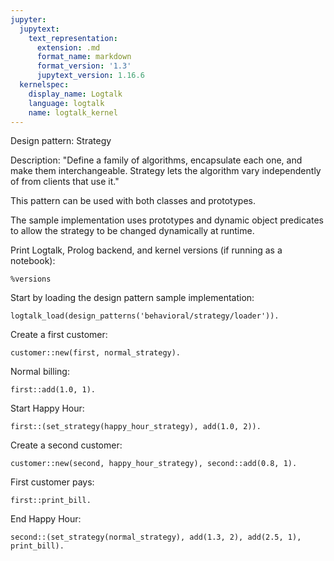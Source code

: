 ```yaml
---
jupyter:
  jupytext:
    text_representation:
      extension: .md
      format_name: markdown
      format_version: '1.3'
      jupytext_version: 1.16.6
  kernelspec:
    display_name: Logtalk
    language: logtalk
    name: logtalk_kernel
---
```


<!--
________________________________________________________________________

This file is part of Logtalk <https://logtalk.org/>  
SPDX-FileCopyrightText: 1998-2025 Paulo Moura <pmoura@logtalk.org>  
SPDX-License-Identifier: Apache-2.0

Licensed under the Apache License, Version 2.0 (the "License");
you may not use this file except in compliance with the License.
You may obtain a copy of the License at

    http://www.apache.org/licenses/LICENSE-2.0

Unless required by applicable law or agreed to in writing, software
distributed under the License is distributed on an "AS IS" BASIS,
WITHOUT WARRANTIES OR CONDITIONS OF ANY KIND, either express or implied.
See the License for the specific language governing permissions and
limitations under the License.
________________________________________________________________________
-->

Design pattern:
	Strategy

Description:
	"Define a family of algorithms, encapsulate each one, and make them
	interchangeable. Strategy lets the algorithm vary independently of
	from clients that use it."

This pattern can be used with both classes and prototypes.

The sample implementation uses prototypes and dynamic object predicates
to allow the strategy to be changed dynamically at runtime.

Print Logtalk, Prolog backend, and kernel versions (if running as a notebook):

```logtalk
%versions
```

Start by loading the design pattern sample implementation:

```logtalk
logtalk_load(design_patterns('behavioral/strategy/loader')).
```

Create a first customer:

```logtalk
customer::new(first, normal_strategy).
```

<!--
true.
-->

Normal billing:

```logtalk
first::add(1.0, 1).
```

<!--
true.
-->

Start Happy Hour:

```logtalk
first::(set_strategy(happy_hour_strategy), add(1.0, 2)).
```

<!--
true.
-->

Create a second customer:

```logtalk
customer::new(second, happy_hour_strategy), second::add(0.8, 1).
```

<!--
true.
-->

First customer pays:

```logtalk
first::print_bill.
```

<!--
Total due: 2.0

true.
-->

End Happy Hour:

```logtalk
second::(set_strategy(normal_strategy), add(1.3, 2), add(2.5, 1), print_bill).
```

<!--
Total due: 5.5

true.
-->
